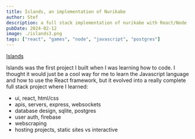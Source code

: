 ```yaml
---
title: Islands, an implementation of Nurikabe
author: Stef
description: a full stack implementation of nurikabe with React/Node
pubDate: 2024-02-12
image: ./islands3.png
tags: ["react", "games", "node", "javascript", "postgres"]
---
```


[Islands](https://islands-94307.web.app)

Islands was the first project I built when I was learning how to code. I thought it would just be a cool way for me to learn the Javascript language and how to use the React framework, but it evolved into a really complete full stack project where I learned:
- ui, react, html/css
- apis, servers, express, websockets
- database design, sqlite, postgres
- user auth, firebase
- webscraping
- hosting projects, static sites vs interactive

